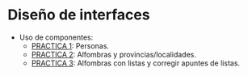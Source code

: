 # Diseño de interfaces
+ Uso de componentes:
  + [PRACTICA 1](https://github.com/Closure13k/Entregas_DAM/tree/main/DI/UD1.PRACTICA1_AaronManuelFernandezMourelle): Personas.
  + [PRACTICA 2](https://github.com/Closure13k/Entregas_DAM/tree/main/DI/UD1.PRACTICA2_AaronManuelFernandezMourelle): Alfombras y provincias/localidades.
  + [PRACTICA 3](https://github.com/Closure13k/Entregas_DAM/tree/main/DI/UD1.PRACTICA3_AaronManuelFernandezMourelle): Alfombras con listas y corregir apuntes de listas.
